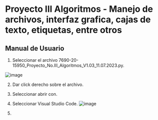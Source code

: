 # Proyecto III Algoritmos - Manejo de archivos, interfaz grafica, cajas de texto, etiquetas, entre otros
## Manual de Usuario

1. Seleccionar el archivo 7690-20-15950_Proyecto_No.III_Algoritmos_V1.03_11.07.2023.py.

 ![image](https://github.com/nelssant/Proyecto_No.III/assets/143784580/100fb96f-21f3-424f-b469-47b89d49835e)

2. Dar click derecho sobre el archivo.
3. Seleccionar abrir con.
4. Seleccionar Visual Studio Code.
![image](https://github.com/nelssant/Proyecto_No.III/assets/143784580/0a1e933e-9ced-4153-969f-c9d1cfff61e7)


5. 

